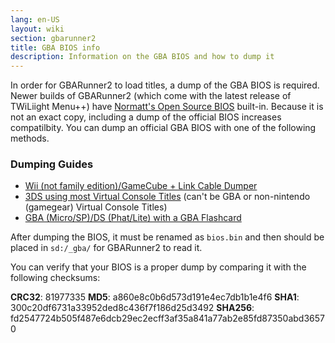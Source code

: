 ```yaml
---
lang: en-US
layout: wiki
section: gbarunner2
title: GBA BIOS info
description: Information on the GBA BIOS and how to dump it
---
```


In order for GBARunner2 to load titles, a dump of the GBA BIOS is required. Newer builds of GBARunner2 (which come with the latest release of TWiLiight Menu++) have [Normatt's Open Source BIOS](https://github.com/Normmatt/gba_bios) built-in. Because it is not an exact copy, including a dump of the official BIOS increases compatilbity. You can dump an official GBA BIOS with one of the following methods.

### Dumping Guides

- [Wii (not family edition)/GameCube + Link Cable Dumper](https://github.com/FIX94/gba-link-cable-dumper) 
- [3DS using most Virtual Console Titles](https://glazedbelmont.github.io/gbabiosdump/) (can't be GBA or non-nintendo (gamegear) Virtual Console Titles) 
- [GBA (Micro/SP)/DS (Phat/Lite) with a GBA Flashcard](https://glazedbelmont.github.io/gbabiosdump/)

After dumping the BIOS, it must be renamed as `bios.bin` and then should be placed in `sd:/_gba/` for GBARunner2 to read it. 

You can verify that your BIOS is a proper dump by comparing it with the following checksums:

**CRC32**: 81977335
**MD5**: a860e8c0b6d573d191e4ec7db1b1e4f6
**SHA1**: 300c20df6731a33952ded8c436f7f186d25d3492
**SHA256**: fd2547724b505f487e6dcb29ec2ecff3af35a841a77ab2e85fd87350abd36570
